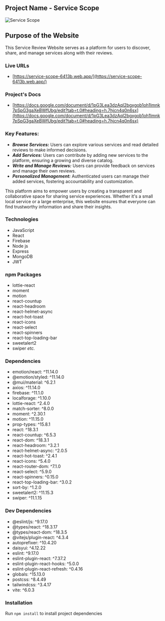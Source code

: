 
## Project Name - Service Scope
![Service Scope](https://www.canva.com/design/DAGbkkx9rPo/3sct6mzccxbolom6R-ALPQ/view?utm_content=DAGbkkx9rPo&utm_campaign=designshare&utm_medium=link2&utm_source=uniquelinks&utlId=hd8e2b3eabe)
## Purpose of the Website
This Service Review Website serves as a platform for users to discover, share, and manage services along with their reviews.
### Live URLs 
- [https://service-scope-6413b.web.app/](https://service-scope-6413b.web.app/)
### Project's Docs
-  [https://docs.google.com/document/d/1pG3Lea3dzAqI2bgxgob1oh1lmnk7pSpG3gaXeBWfUbg/edit?tab=t.0#heading=h.7hjcn4q0n6sx](https://docs.google.com/document/d/1pG3Lea3dzAqI2bgxgob1oh1lmnk7pSpG3gaXeBWfUbg/edit?tab=t.0#heading=h.7hjcn4q0n6sx)



### Key Features:
- ***Browse Services:*** Users can explore various services and read detailed reviews to make informed decisions.
- ***Add Services:*** Users can contribute by adding new services to the platform, ensuring a growing and diverse catalog.
- ***Write and Manage Reviews:*** Users can provide feedback on services and manage their own reviews.
- ***Personalized Management:*** Authenticated users can manage their added services, fostering accountability and customization.

This platform aims to empower users by creating a transparent and collaborative space for sharing service experiences. Whether it's a small local service or a large enterprise, this website ensures that everyone can find trustworthy information and share their insights.

### Technologies
-  JavaScript
-  React
-  Firebase
-  Node js
-  Express
-  MongoDB
-  JWT

### npm Packages
- lottie-react
- moment
- motion
- react-countup
- react-headroom
- react-helmet-async
- react-hot-toast
- react-icons
- react-select
- react-spinners
- react-top-loading-bar
- sweetalert2
- swiper *etc.*
  
### Dependencies
-  emotion/react: ^11.14.0
-  @emotion/styled: ^11.14.0
-  @mui/material: ^6.2.1
-  axios: ^11.14.0
-  firebase: ^11.1.0
-  localforage: ^1.10.0
-  lottie-react: ^2.4.0
-  match-sorter: ^8.0.0
- moment: ^2.30.1  
- motion: ^11.15.0  
- prop-types: ^15.8.1  
- react: ^18.3.1  
- react-countup: ^6.5.3  
- react-dom: ^18.3.1  
- react-headroom: ^3.2.1  
- react-helmet-async: ^2.0.5  
- react-hot-toast: ^2.4.1  
- react-icons: ^5.4.0  
- react-router-dom: ^7.1.0  
- react-select: ^5.9.0  
- react-spinners: ^0.15.0  
- react-top-loading-bar: ^3.0.2  
- sort-by: ^1.2.0  
- sweetalert2: ^11.15.3  
- swiper: ^11.1.15

### Dev Dependencies
- @eslint/js: ^9.17.0  
- @types/react: ^18.3.17  
- @types/react-dom: ^18.3.5  
- @vitejs/plugin-react: ^4.3.4  
- autoprefixer: ^10.4.20  
- daisyui: ^4.12.22  
- eslint: ^9.17.0  
- eslint-plugin-react: ^7.37.2  
- eslint-plugin-react-hooks: ^5.0.0  
- eslint-plugin-react-refresh: ^0.4.16  
- globals: ^15.13.0  
- postcss: ^8.4.49  
- tailwindcss: ^3.4.17  
- vite: ^6.0.3  


### Installation
Run ```npm install``` to install project dependencies
    


